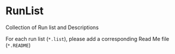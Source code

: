 # RunList
Collection of Run list and Descriptions

For each run list (`*.list`), please add a corresponding Read Me file (`*.README`)
